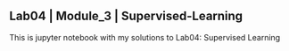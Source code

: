 ## Lab04 | Module_3 | Supervised-Learning

This is jupyter notebook with my solutions to Lab04: Supervised Learning 